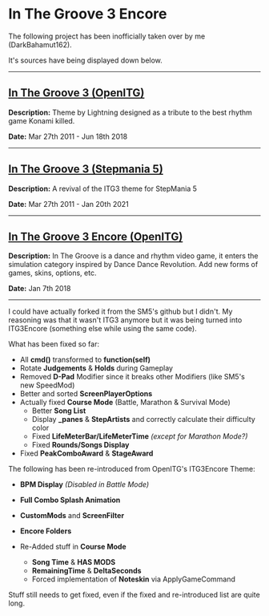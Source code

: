 # In The Groove 3 Encore

The following project has been inofficially taken over by me (DarkBahamut162).

It's sources have being displayed down below.

---

[In The Groove 3 (OpenITG)](https://github.com/openitg/itg3theme)
---

**Description:** Theme by Lightning designed as a tribute to the best rhythm game Konami killed.

**Date:** Mar 27th 2011 - Jun 18th 2018

---

[In The Groove 3 (Stepmania 5)](https://github.com/JoseVarelaP/itg3-sm5-revival)
---

**Description:** A revival of the ITG3 theme for StepMania 5 

**Date:** Mar 27th 2011 - Jan 20th 2021

---

[In The Groove 3 Encore (OpenITG)](https://www.indiedb.com/games/in-the-groove-3/downloads/in-the-groove-3-r35)
---

**Description:** In The Groove is a dance and rhythm video game, it enters the simulation category inspired by Dance Dance Revolution. Add new forms of games, skins, options, etc.

**Date:**  Jan 7th 2018

---
I could have actually forked it from the SM5's github but I didn't. My reasoning was that it wasn't ITG3 anymore but it was being turned into ITG3Encore (something else while using the same code).

What has been fixed so far:

* All **cmd()** transformed to **function(self)**
* Rotate **Judgements** & **Holds** during Gameplay
* Removed **D-Pad** Modifier since it breaks other Modifiers (like SM5's new SpeedMod)
* Better and sorted **ScreenPlayerOptions**
* Actually fixed **Course Mode** (Battle, Marathon & Survival Mode)
  * Better **Song List**
  * Display **_panes** & **StepArtists** and correctly calculate their difficulty color
  * Fixed **LifeMeterBar/LifeMeterTime** *(except for Marathon Mode?)*
  * Fixed **Rounds/Songs Display**
* Fixed **PeakComboAward** & **StageAward**



The following has been re-introduced from OpenITG's ITG3Encore Theme:
* **BPM Display** *(Disabled in Battle Mode)*
* **Full Combo Splash Animation**
* **CustomMods** and **ScreenFilter**
* **Encore Folders**

* Re-Added stuff in **Course Mode**
  * **Song Time** & **HAS MODS**
  * **RemainingTime** & **DeltaSeconds**
  * Forced implementation of **Noteskin** via ApplyGameCommand

Stuff still needs to get fixed, even if the fixed and re-introduced list are quite long.